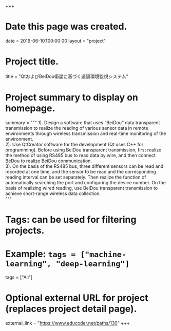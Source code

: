 +++
# Date this page was created.
date = 2019-06-10T00:00:00
layout = "project"

# Project title.
title = "QtおよびBeiDou衛星に基づく遠隔環境監視システム"

# Project summary to display on homepage.
summary = """
 1).  Design a software that uses “BeiDou” data transparent transmission to realize the reading of various sensor data in remote environments through wireless transmission and real-time monitoring of the environment.<br>
 2).  Use QtCreator software for the development (Qt uses C++ for programming). Before using BeiDou transparent transmission, first realize the method of using RS485 bus to read data by wire, and then connect BeDou to realize BeiDou communication.<br>
 3).  On the basis of the RS485 bus, three different sensors can be read and recorded at one time, and the sensor to be read and the corresponding reading interval can be set separately. Then realize the function of automatically searching the port and configuring the device number. On the basis of realizing wired reading, use BeiDou transparent transmission to achieve short-range wireless data collection.<br>
 """

# Tags: can be used for filtering projects.
# Example: `tags = ["machine-learning", "deep-learning"]`
tags = ["All"]

# Optional external URL for project (replaces project detail page).
external_link = "https://www.educoder.net/paths/130"
+++
